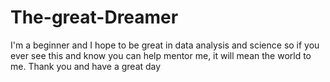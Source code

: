 # The-great-Dreamer
I'm a beginner and I hope to be great in data analysis and science so if you ever see this and know you can help mentor me, it will mean the world to me.  Thank you and have a great day
